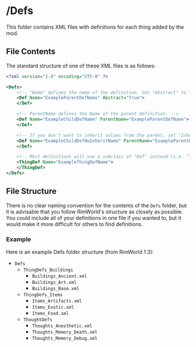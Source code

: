# /Defs

This folder contains XML files with definitions for each thing added by the mod.

## File Contents

The standard structure of one of these XML files is as follows:

```xml
<?xml version="1.0" encoding="UTF-8" ?>

<Defs>
	<!-- "Name" defines the name of the definition. Set "Abstract" to "True" if a thing of this type cannot be created. -->
	<Def Name="ExampleParentDefName" Abstract="True">
	</Def>

	<!-- ParentName defines the Name of the parent definition. -->
	<Def Name="ExampleChildDefName" ParentName="ExampleParentDefName">
	</Def>

	<!-- If you don't want to inherit values from the parent, set "Inherit" to "False". -->
	<Def Name="ExampleChildDefNoInheritName" ParentName="ExampleParentDefName" Inherit="False">
	</Def>

	<!-- Most definitions will use a subclass of "Def" instead (i.e. "ThingDef"). -->
	<ThingDef Name="ExampleThingDefName">
	</ThingDef>
</Defs>
```

## File Structure

There is no clear naming convention for the contents of the `Defs` folder, but it is advisable that you follow RimWorld's structure as closely as possible.
You could include all of your definitions in one file if you wanted to, but it would make it more difficult for others to find definitions.

### Example

Here is an example Defs folder structure (from RimWorld 1.3):

- `Defs`
	- `ThingDefs_Buildings`
		- `Buildings_Ancient.xml`
		- `Buildings_Art.xml`
		- `Buildings_Base.xml`
	- `ThingDefs_Items`
		- `Items_Artifacts.xml`
		- `Items_Exotic.xml`
		- `Items_Food.xml`
	- `ThoughtDefs`
		- `Thoughts_Anesthetic.xml`
		- `Thoughts_Memory_Death.xml`
		- `Thoughts_Memory_Debug.xml`
